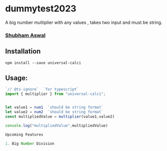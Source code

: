 # dummytest2023

A big number multiplier with any values , takes two input and must be string.

### [Shubham Aswal](https://www.linkedin.com/in/shubham-aswal-528462130)

## Installation

```
npm install --save universal-calci
```

## Usage:

```javascript
`// @ts-ignore`  `for typescript`
import { multiplier } from "universal-calci";


let value1 = num1  `should be string format`
let value2 = num2  `should be string format`
const multipliedValue = multiplier(value1,value2)

console.log("multipliedValue",multipliedValue)

Upcoming Features

1. Big Number Division
```
